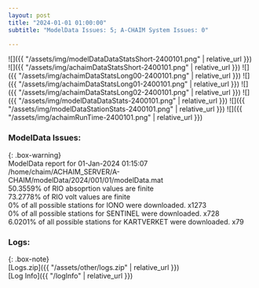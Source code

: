 ```yaml
---
layout: post
title: "2024-01-01 01:00:00"
subtitle: "ModelData Issues: 5; A-CHAIM System Issues: 0"

---
```


![]({{ "/assets/img/modelDataDataStatsShort-2400101.png" | relative_url }})
![]({{ "/assets/img/achaimDataStatsShort-2400101.png" | relative_url }})
![]({{ "/assets/img/achaimDataStatsLong00-2400101.png" | relative_url }})
![]({{ "/assets/img/achaimDataStatsLong01-2400101.png" | relative_url }})
![]({{ "/assets/img/achaimDataStatsLong02-2400101.png" | relative_url }})
![]({{ "/assets/img/modelDataDataStats-2400101.png" | relative_url }})
![]({{ "/assets/img/modelDataStationStats-2400101.png" | relative_url }})
![]({{ "/assets/img/achaimRunTime-2400101.png" | relative_url }})


### ModelData Issues:  
  
{: .box-warning}  
 ModelData report for 01-Jan-2024 01:15:07   
 /home/chaim/ACHAIM_SERVER/A-CHAIM/modelData/2024/001/01/modelData.mat   
 50.3559% of RIO absoprtion values are finite   
 73.2778% of RIO volt values are finite   
 0% of all possible stations for IONO were downloaded. x1273   
 0% of all possible stations for SENTINEL were downloaded. x728   
 6.0201% of all possible stations for KARTVERKET were downloaded. x79   
  


### Logs:  
  
{: .box-note}  
[Logs.zip]({{ "/assets/other/logs.zip" | relative_url }})  
[Log Info]({{ "/logInfo" | relative_url }})  
